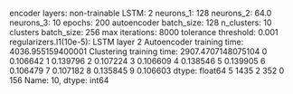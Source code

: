 encoder layers: non-trainable
LSTM: 2
neurons_1: 128
neurons_2: 64.0
neurons_3: 10
epochs: 200
autoencoder batch_size: 128
n_clusters: 10
clusters batch_size: 256
max iterations: 8000
tolerance threshold: 0.001
regularizers.l1(10e-5): LSTM layer 2
Autoencoder training time: 4036.955159400001
Clustering training time: 2907.4707148075104
0    0.106642
1    0.139796
2    0.107224
3    0.106609
4    0.138546
5    0.139905
6    0.106479
7    0.107182
8    0.135845
9    0.106603
dtype: float64
5    1435
2     352
0     156
Name: 10, dtype: int64

